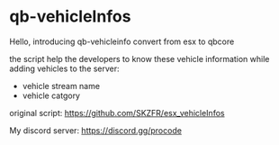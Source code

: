 # qb-vehicleInfos

Hello,
introducing qb-vehicleinfo convert from esx to qbcore 

the script help the developers to know these vehicle information while adding vehicles to the server:
- vehicle stream name
- vehicle catgory

original script: https://github.com/SKZFR/esx_vehicleInfos

My discord server: https://discord.gg/procode
